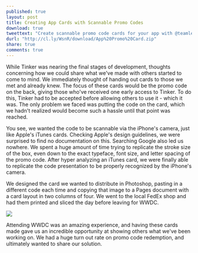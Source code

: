 ```yaml
---
published: true
layout: post
title: Creating App Cards with Scannable Promo Codes
download: true
tweettext: "Create scannable promo code cards for your app with @teamleef's template"
durl: "http://cl.ly/WsnR/download/App%20Promo%20Card.zip"
share: true
comments: true
---
```


While Tinker was nearing the final stages of development, thoughts concerning how we could share what we've made with others started to come to mind. We immediately thought of handing out cards to those we met and already knew. The focus of these cards would be the promo code on the back, giving those who've received one early access to Tinker. To do this, Tinker had to be accepted before allowing others to use it - which it was. The only problem we faced was putting the code on the card, which we hadn't realized would become such a hassle until that point was reached.

You see, we wanted the code to be scannable via the iPhone's camera, just like Apple's iTunes cards. Checking Apple's design guidelines, we were surprised to find no documentation on this. Searching Google also led us nowhere. We spent a huge amount of time trying to replicate the stroke size of the box, even down to the exact typeface, font size, and letter spacing of the promo code. After hyper analyzing an iTunes card, we were finally able to replicate the code presentation to be properly recognized by the iPhone's camera.

We designed the card we wanted to distribute in Photoshop, pasting in a different code each time and copying that image to a Pages document with a card layout in two columns of four. We went to the local FedEx shop and had them printed and sliced the day before leaving for WWDC.

![](/https://d13yacurqjgara.cloudfront.net/users/5873/screenshots/1673893/preview_1x.png)

Attending WWDC was an amazing experience, and having these cards made gave us an incredible opportunity at showing others what we've been working on. We had a huge turn out rate on promo code redemption, and ultimately wanted to share our solution.